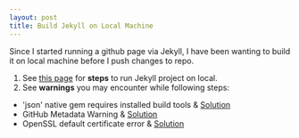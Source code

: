 ```yaml
---
layout: post
title: Build Jekyll on Local Machine
---
```

Since I started running a github page via Jekyll, I have been wanting to build it on local machine before I push changes to repo. 
 
1. See <a href="https://help.github.com/articles/setting-up-your-github-pages-site-locally-with-jekyll/">this page</a> for **steps** to run Jekyll project on local.
2. See **warnings** you may encounter while following steps:
 * 'json' native gem requires installed build tools & <a href="http://stackoverflow.com/questions/8100891/the-json-native-gem-requires-installed-build-tools">Solution</a>
 * GitHub Metadata Warning & <a href="https://www.hieule.info/programming/fix-errors-github-metadata-ssl-certificate-running-jekyll-serve/">Solution</a>
 * OpenSSL default certificate error & <a href="https://www.hieule.info/programming/fix-errors-github-metadata-ssl-certificate-running-jekyll-serve/">Solution</a>